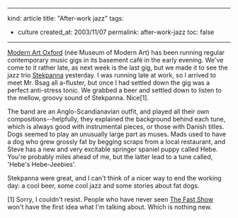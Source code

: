 -----
kind: article
title: "After-work jazz"
tags:
- culture
created_at: 2003/11/07
permalink: after-work-jazz
toc: false
-----

<p><a href="http://www.moma.org.uk/">Modern Art Oxford</a> (n&eacute;e Museum of Modern Art) has been running regular contemporary music gigs in its basement caf&eacute; in the early evening. We've come to it rather late, as next week is the last gig, but we made it to see the jazz trio <a href="http://www.stekpanna.com/">Stekpanna</a> yesterday. I was running late at work, so I arrived to meet Mr. Bsag all a-fluster, but once I had settled down the gig was a perfect anti-stress tonic. We grabbed a beer and settled down to listen to the mellow, groovy sound of Stekpanna. Nice[1].</p>

<p>The band are an Anglo-Scandianavian outfit, and played all their own compositions--helpfully, they explained the background behind each tune, which is always good with instrumental pieces, or those with Danish titles. Dogs seemed to play an unusually large part as muses. Mads used to have a dog who grew grossly fat by begging scraps from a local restaurant, and Steve has a new and very excitable springer spaniel puppy called Hebe. You're probably miles ahead of me, but the latter lead to a tune called, 'Hebe's Hebe-Jeebies'.</p>

<p>Stekpanna were great, and I can't think of a nicer way to end the working day: a cool beer, some cool jazz and some stories about fat dogs.</p>

<p>[1] Sorry, I couldn't resist. People who have never seen <a href="http://www.moma.org.uk/">The Fast Show</a> won't have the first idea what I'm talking about. Which is nothing new.</p>


